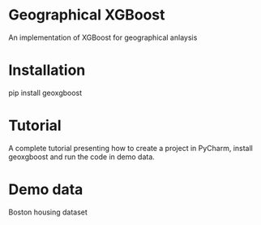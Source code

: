 # Geographical XGBoost
An implementation of XGBoost for geographical anlaysis

# Installation
pip install geoxgboost

# Tutorial
A complete tutorial presenting how to create a project in PyCharm, install geoxgboost and run the code in demo data. 

# Demo data
Boston housing dataset
